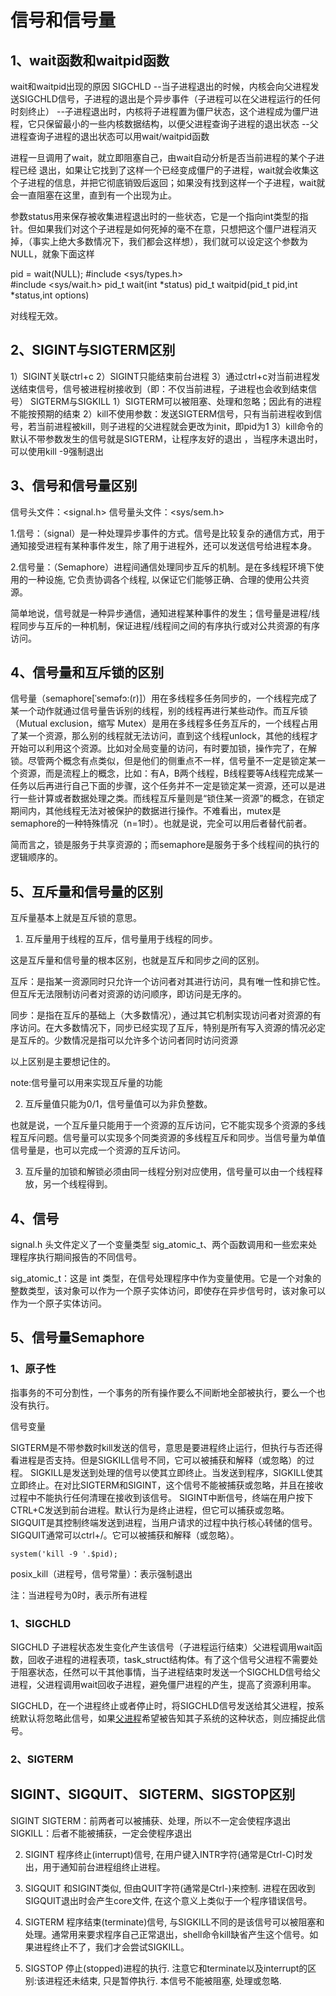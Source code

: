 # 信号和信号量

## 1、wait函数和waitpid函数
wait和waitpid出现的原因
SIGCHLD
--当子进程退出的时候，内核会向父进程发送SIGCHLD信号，子进程的退出是个异步事件（子进程可以在父进程运行的任何时刻终止）
--子进程退出时，内核将子进程置为僵尸状态，这个进程成为僵尸进程，它只保留最小的一些内核数据结构，以便父进程查询子进程的退出状态
--父进程查询子进程的退出状态可以用wait/waitpid函数


进程一旦调用了wait，就立即阻塞自己，由wait自动分析是否当前进程的某个子进程已经 退出，如果让它找到了这样一个已经变成僵尸的子进程，wait就会收集这个子进程的信息，并把它彻底销毁后返回；如果没有找到这样一个子进程，wait就 会一直阻塞在这里，直到有一个出现为止。

参数status用来保存被收集进程退出时的一些状态，它是一个指向int类型的指针。但如果我们对这个子进程是如何死掉的毫不在意，只想把这个僵尸进程消灭掉，（事实上绝大多数情况下，我们都会这样想），我们就可以设定这个参数为NULL，就象下面这样

pid = wait(NULL); 
#include <sys/types.h>   
#include <sys/wait.h>
pid_t wait(int *status)
pid_t waitpid(pid_t pid,int *status,int options)

对线程无效。

## 2、SIGINT与SIGTERM区别
1）SIGINT关联ctrl+c
2）SIGINT只能结束前台进程
3）通过ctrl+c对当前进程发送结束信号，信号被进程树接收到（即：不仅当前进程，子进程也会收到结束信号）
SIGTERM与SIGKILL
1）SIGTERM可以被阻塞、处理和忽略；因此有的进程不能按预期的结束
2）kill不使用参数：发送SIGTERM信号，只有当前进程收到信号，若当前进程被kill，则子进程的父进程就会更改为init，即pid为1
3）kill命令的默认不带参数发生的信号就是SIGTERM，让程序友好的退出 ，当程序未退出时，可以使用kill -9强制退出

## 3、信号和信号量区别
信号头文件：<signal.h>
信号量头文件：<sys/sem.h>

1.信号：（signal）是一种处理异步事件的方式。信号是比较复杂的通信方式，用于通知接受进程有某种事件发生，除了用于进程外，还可以发送信号给进程本身。

 

2.信号量：（Semaphore）进程间通信处理同步互斥的机制。是在多线程环境下使用的一种设施, 它负责协调各个线程, 以保证它们能够正确、合理的使用公共资源。

简单地说，信号就是一种异步通信，通知进程某种事件的发生；信号量是进程/线程同步与互斥的一种机制，保证进程/线程间之间的有序执行或对公共资源的有序访问。


## 4、信号量和互斥锁的区别
信号量（semaphore[ˈseməfɔ:(r)]）用在多线程多任务同步的，一个线程完成了某一个动作就通过信号量告诉别的线程，别的线程再进行某些动作。而互斥锁（Mutual exclusion，缩写 Mutex）是用在多线程多任务互斥的，一个线程占用了某一个资源，那么别的线程就无法访问，直到这个线程unlock，其他的线程才开始可以利用这个资源。比如对全局变量的访问，有时要加锁，操作完了，在解锁。尽管两个概念有点类似，但是他们的侧重点不一样，信号量不一定是锁定某一个资源，而是流程上的概念，比如：有A，B两个线程，B线程要等A线程完成某一任务以后再进行自己下面的步骤，这个任务并不一定是锁定某一资源，还可以是进行一些计算或者数据处理之类。而线程互斥量则是“锁住某一资源”的概念，在锁定期间内，其他线程无法对被保护的数据进行操作。不难看出，mutex是semaphore的一种特殊情况（n=1时）。也就是说，完全可以用后者替代前者。

简而言之，锁是服务于共享资源的；而semaphore是服务于多个线程间的执行的逻辑顺序的。

## 5、互斥量和信号量的区别

互斥量基本上就是互斥锁的意思。

1. 互斥量用于线程的互斥，信号量用于线程的同步。

这是互斥量和信号量的根本区别，也就是互斥和同步之间的区别。

互斥：是指某一资源同时只允许一个访问者对其进行访问，具有唯一性和排它性。但互斥无法限制访问者对资源的访问顺序，即访问是无序的。

同步：是指在互斥的基础上（大多数情况），通过其它机制实现访问者对资源的有序访问。在大多数情况下，同步已经实现了互斥，特别是所有写入资源的情况必定是互斥的。少数情况是指可以允许多个访问者同时访问资源

以上区别是主要想记住的。

note:信号量可以用来实现互斥量的功能

2. 互斥量值只能为0/1，信号量值可以为非负整数。

也就是说，一个互斥量只能用于一个资源的互斥访问，它不能实现多个资源的多线程互斥问题。信号量可以实现多个同类资源的多线程互斥和同步。当信号量为单值信号量是，也可以完成一个资源的互斥访问。

3. 互斥量的加锁和解锁必须由同一线程分别对应使用，信号量可以由一个线程释放，另一个线程得到。

## 4、信号
signal.h 头文件定义了一个变量类型 sig_atomic_t、两个函数调用和一些宏来处理程序执行期间报告的不同信号。

sig_atomic_t：这是 int 类型，在信号处理程序中作为变量使用。它是一个对象的整数类型，该对象可以作为一个原子实体访问，即使存在异步信号时，该对象可以作为一个原子实体访问。











## 5、信号量Semaphore

### 1、原子性
指事务的不可分割性，一个事务的所有操作要么不间断地全部被执行，要么一个也没有执行。






信号变量


SIGTERM是不带参数时kill发送的信号，意思是要进程终止运行，但执行与否还得看进程是否支持。但是SIGKILL信号不同，它可以被捕获和解释（或忽略）的过程。
SIGKILL是发送到处理的信号以使其立即终止。当发送到程序，SIGKILL使其立即终止。在对比SIGTERM和SIGINT，这个信号不能被捕获或忽略，并且在接收过程中不能执行任何清理在接收到该信号。
SIGINT中断信号，终端在用户按下CTRL+C发送到前台进程。默认行为是终止进程，但它可以捕获或忽略。
SIGQUIT是其控制终端发送到进程，当用户请求的过程中执行核心转储的信号。 SIGQUIT通常可以ctrl+/。它可以被捕获和解释（或忽略）。

```
system('kill -9 '.$pid);
```

posix_kill（进程号，信号常量）：表示强制退出

注：当进程号为0时，表示所有进程

### 1、SIGCHLD

SIGCHLD 子进程状态发生变化产生该信号（子进程运行结束）父进程调用wait函数，回收子进程的进程表项，task_struct结构体。有了这个信号父进程不需要处于阻塞状态，任然可以干其他事情，当子进程结束时发送一个SIGCHLD信号给父进程，父进程调用wait回收子进程，避免僵尸进程的产生，提高了资源利用率。



SIGCHLD，在一个进程终止或者停止时，将SIGCHLD信号发送给其父进程，按系统默认将忽略此信号，如果[父进程](https://baike.baidu.com/item/父进程/614062)希望被告知其子系统的这种状态，则应捕捉此信号。

### 2、SIGTERM


## SIGINT、SIGQUIT、 SIGTERM、SIGSTOP区别

SIGINT SIGTERM：前两者可以被捕获、处理，所以不一定会使程序退出
SIGKILL：后者不能被捕获，一定会使程序退出

2) SIGINT
程序终止(interrupt)信号, 在用户键入INTR字符(通常是Ctrl-C)时发出，用于通知前台进程组终止进程。


3) SIGQUIT
和SIGINT类似, 但由QUIT字符(通常是Ctrl-\)来控制. 进程在因收到SIGQUIT退出时会产生core文件, 在这个意义上类似于一个程序错误信号。


15) SIGTERM
程序结束(terminate)信号, 与SIGKILL不同的是该信号可以被阻塞和处理。通常用来要求程序自己正常退出，shell命令kill缺省产生这个信号。如果进程终止不了，我们才会尝试SIGKILL。


19) SIGSTOP
停止(stopped)进程的执行. 注意它和terminate以及interrupt的区别:该进程还未结束, 只是暂停执行. 本信号不能被阻塞, 处理或忽略.






















